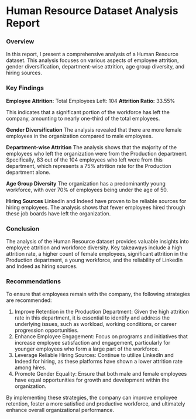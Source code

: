 # Human Resource Dataset Analysis Report

### Overview
In this report, I present a comprehensive analysis of a Human Resource dataset. This analysis focuses on various aspects of employee attrition, gender diversification, department-wise attrition, age group diversity, and hiring sources.

### Key Findings
**Employee Attrition:** Total Employees Left: 104
**Attrition Ratio:** 33.55%

This indicates that a significant portion of the workforce has left the company, amounting to nearly one-third of the total employees.

**Gender Diversification**
The analysis revealed that there are more female employees in the organization compared to male employees.

**Department-wise Attrition**
The analysis shows that the majority of the employees who left the organization were from the Production department. Specifically, 83 out of the 104 employees who left were from this department, which represents a 75% attrition rate for the Production department alone.

**Age Group Diversity**
The organization has a predominantly young workforce, with over 70% of employees being under the age of 50.

**Hiring Sources**
LinkedIn and Indeed have proven to be reliable sources for hiring employees. The analysis shows that fewer employees hired through these job boards have left the organization.

### Conclusion
The analysis of the Human Resource dataset provides valuable insights into employee attrition and workforce diversity. Key takeaways include a high attrition rate, a higher count of female employees, significant attrition in the Production department, a young workforce, and the reliability of LinkedIn and Indeed as hiring sources.

### Recommendations
To ensure that employees remain with the company, the following strategies are recommended:

1.  Improve Retention in the Production Department: Given the high attrition rate in this department, it is essential to identify and address the underlying issues, such as workload, working conditions, or career progression opportunities.
2.  Enhance Employee Engagement: Focus on programs and initiatives that increase employee satisfaction and engagement, particularly for younger employees who form a large part of the workforce.
3.  Leverage Reliable Hiring Sources: Continue to utilize LinkedIn and Indeed for hiring, as these platforms have shown a lower attrition rate among hires.
4.  Promote Gender Equality: Ensure that both male and female employees have equal opportunities for growth and development within the organization.

By implementing these strategies, the company can improve employee retention, foster a more satisfied and productive workforce, and ultimately enhance overall organizational performance.
